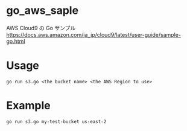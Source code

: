# go_aws_saple
AWS Cloud9 の Go サンプル
<br>
https://docs.aws.amazon.com/ja_jp/cloud9/latest/user-guide/sample-go.html

# Usage
```
go run s3.go <the bucket name> <the AWS Region to use>
```

# Example
```
go run s3.go my-test-bucket us-east-2
```